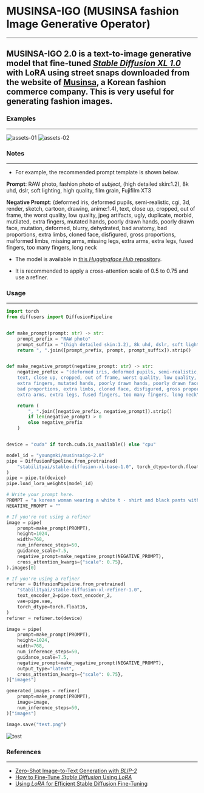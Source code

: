 # MUSINSA-IGO (MUSINSA fashion Image Generative Operator)
- - -
## MUSINSA-IGO 2.0 is a text-to-image generative model that fine-tuned [*Stable Diffusion XL 1.0*](https://huggingface.co/stabilityai/stable-diffusion-xl-base-1.0) with LoRA using street snaps downloaded from the website of [Musinsa](https://www.musinsa.com/app/), a Korean fashion commerce company. This is very useful for generating fashion images.

### Examples
- - -
![assets-01](assets/assets-01.png)
![assets-02](assets/assets-02.png)
### Notes
- - -
* For example, the recommended prompt template is shown below.  

**Prompt**: RAW photo, fashion photo of *subject*, (high detailed skin:1.2), 8k uhd, dslr, soft lighting, high quality, film grain, Fujifilm XT3
  
**Negative Prompt**: (deformed iris, deformed pupils, semi-realistic, cgi, 3d, render, sketch, cartoon, drawing, anime:1.4), text, close up, cropped, out of frame, the worst quality, low quality, jpeg artifacts, ugly, duplicate, morbid, mutilated, extra fingers, mutated hands, poorly drawn hands, poorly drawn face, mutation, deformed, blurry, dehydrated, bad anatomy, bad proportions, extra limbs, cloned face, disfigured, gross proportions, malformed limbs, missing arms, missing legs, extra arms, extra legs, fused fingers, too many fingers, long neck

* The model is available in [this *Huggingface Hub* repository](https://huggingface.co/youngmki/musinsaigo-2.0).

* It is recommended to apply a cross-attention scale of 0.5 to 0.75 and use a refiner.

### Usage
- - -
```python
import torch
from diffusers import DiffusionPipeline


def make_prompt(prompt: str) -> str:
    prompt_prefix = "RAW photo"
    prompt_suffix = "(high detailed skin:1.2), 8k uhd, dslr, soft lighting, high quality, film grain, Fujifilm XT3"
    return ", ".join([prompt_prefix, prompt, prompt_suffix]).strip()


def make_negative_prompt(negative_prompt: str) -> str:
    negative_prefix = "(deformed iris, deformed pupils, semi-realistic, cgi, 3d, render, sketch, cartoon, drawing, anime:1.4), \
    text, close up, cropped, out of frame, worst quality, low quality, jpeg artifacts, ugly, duplicate, morbid, mutilated, \
    extra fingers, mutated hands, poorly drawn hands, poorly drawn face, mutation, deformed, blurry, dehydrated, bad anatomy, \
    bad proportions, extra limbs, cloned face, disfigured, gross proportions, malformed limbs, missing arms, missing legs, \
    extra arms, extra legs, fused fingers, too many fingers, long neck"

    return (
        ", ".join([negative_prefix, negative_prompt]).strip()
        if len(negative_prompt) > 0
        else negative_prefix
    )


device = "cuda" if torch.cuda.is_available() else "cpu"

model_id = "youngmki/musinsaigo-2.0"
pipe = DiffusionPipeline.from_pretrained(
    "stabilityai/stable-diffusion-xl-base-1.0", torch_dtype=torch.float16
)
pipe = pipe.to(device)
pipe.load_lora_weights(model_id)

# Write your prompt here.
PROMPT = "a korean woman wearing a white t - shirt and black pants with a bear on it"  
NEGATIVE_PROMPT = ""

# If you're not using a refiner
image = pipe(
    prompt=make_prompt(PROMPT),
    height=1024,
    width=768,
    num_inference_steps=50,
    guidance_scale=7.5,
    negative_prompt=make_negative_prompt(NEGATIVE_PROMPT),
    cross_attention_kwargs={"scale": 0.75},
).images[0]

# If you're using a refiner
refiner = DiffusionPipeline.from_pretrained(
    "stabilityai/stable-diffusion-xl-refiner-1.0",
    text_encoder_2=pipe.text_encoder_2,
    vae=pipe.vae,
    torch_dtype=torch.float16,
)
refiner = refiner.to(device)

image = pipe(
    prompt=make_prompt(PROMPT),
    height=1024,
    width=768,
    num_inference_steps=50,
    guidance_scale=7.5,
    negative_prompt=make_negative_prompt(NEGATIVE_PROMPT),
    output_type="latent",
    cross_attention_kwargs={"scale": 0.75},
)["images"]

generated_images = refiner(
    prompt=make_prompt(PROMPT),
    image=image,
    num_inference_steps=50,
)["images"]

image.save("test.png")
```
![test](assets/test-01.png)

### References

---
* [Zero-Shot Image-to-Text Generation with *BLIP-2*](https://huggingface.co/blog/blip-2?fbclid=IwAR1iTzu7a_2zSv6dyeQt2dlgEtPFDQTfcvXoudOgeVMDin4IGP8fUz61ZL8)  
* [How to Fine-Tune *Stable Diffusion* Using *LoRA*](https://ngwaifoong92.medium.com/how-to-fine-tune-stable-diffusion-using-lora-85690292c6a8)   
* [Using *LoRA* for Efficient Stable Diffusion Fine-Tuning](https://huggingface.co/blog/lora)
